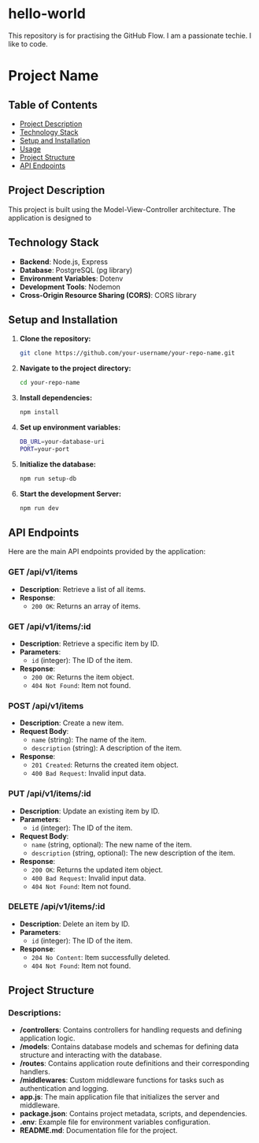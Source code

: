 # hello-world
This repository is for practising the GitHub Flow.
I am a passionate techie. I like to code.
# Project Name

## Table of Contents

- [Project Description](#project-description)
- [Technology Stack](#technology-stack)
- [Setup and Installation](#Setup-and-installation)
- [Usage](#usage)
- [Project Structure](#project-structure)
- [API Endpoints](#api-endpoints)

## Project Description

This project is built using the Model-View-Controller architecture. The application is designed to 

## Technology Stack

- **Backend**: Node.js, Express
- **Database**: PostgreSQL (pg library)
- **Environment Variables**: Dotenv
- **Development Tools**: Nodemon
- **Cross-Origin Resource Sharing (CORS)**: CORS library

## Setup and Installation

1. **Clone the repository:**

	```bash
	git clone https://github.com/your-username/your-repo-name.git

2. **Navigate to the project directory:**

	```bash
	cd your-repo-name

3. **Install dependencies:**

	```bash
	npm install

4. **Set up environment variables:**

	```bash
	DB_URL=your-database-uri
	PORT=your-port

5. **Initialize the database:**

	```bash
	npm run setup-db

6. **Start the development Server:**

	```bash
	npm run dev

## API Endpoints

Here are the main API endpoints provided by the application:

### GET /api/v1/items

- **Description**: Retrieve a list of all items.
- **Response**:
  - `200 OK`: Returns an array of items.

### GET /api/v1/items/:id

- **Description**: Retrieve a specific item by ID.
- **Parameters**:
  - `id` (integer): The ID of the item.
- **Response**:
  - `200 OK`: Returns the item object.
  - `404 Not Found`: Item not found.

### POST /api/v1/items

- **Description**: Create a new item.
- **Request Body**:
  - `name` (string): The name of the item.
  - `description` (string): A description of the item.
- **Response**:
  - `201 Created`: Returns the created item object.
  - `400 Bad Request`: Invalid input data.

### PUT /api/v1/items/:id

- **Description**: Update an existing item by ID.
- **Parameters**:
  - `id` (integer): The ID of the item.
- **Request Body**:
  - `name` (string, optional): The new name of the item.
  - `description` (string, optional): The new description of the item.
- **Response**:
  - `200 OK`: Returns the updated item object.
  - `400 Bad Request`: Invalid input data.
  - `404 Not Found`: Item not found.

### DELETE /api/v1/items/:id

- **Description**: Delete an item by ID.
- **Parameters**:
  - `id` (integer): The ID of the item.
- **Response**:
  - `204 No Content`: Item successfully deleted.
  - `404 Not Found`: Item not found.

## Project Structure

### Descriptions:

- **/controllers**: Contains controllers for handling requests and defining application logic.
- **/models**: Contains database models and schemas for defining data structure and interacting with the database.
- **/routes**: Contains application route definitions and their corresponding handlers.
- **/middlewares**: Custom middleware functions for tasks such as authentication and logging.
- **app.js**: The main application file that initializes the server and middleware.
- **package.json**: Contains project metadata, scripts, and dependencies.
- **.env**: Example file for environment variables configuration.
- **README.md**: Documentation file for the project.



